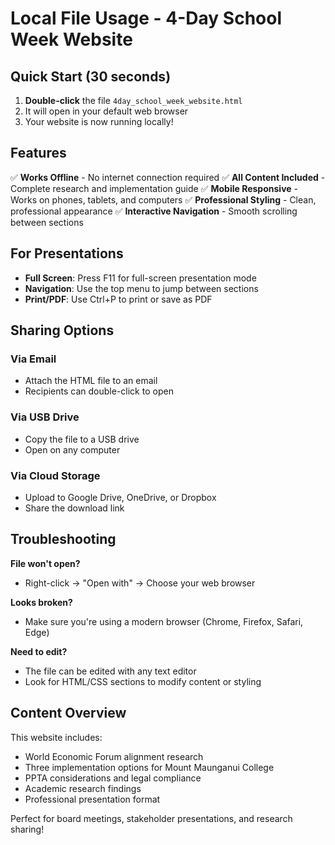 # Local File Usage - 4-Day School Week Website

## Quick Start (30 seconds)

1. **Double-click** the file `4day_school_week_website.html`
2. It will open in your default web browser
3. Your website is now running locally!

## Features

✅ **Works Offline** - No internet connection required
✅ **All Content Included** - Complete research and implementation guide
✅ **Mobile Responsive** - Works on phones, tablets, and computers
✅ **Professional Styling** - Clean, professional appearance
✅ **Interactive Navigation** - Smooth scrolling between sections

## For Presentations

- **Full Screen**: Press F11 for full-screen presentation mode
- **Navigation**: Use the top menu to jump between sections
- **Print/PDF**: Use Ctrl+P to print or save as PDF

## Sharing Options

### Via Email
- Attach the HTML file to an email
- Recipients can double-click to open

### Via USB Drive
- Copy the file to a USB drive
- Open on any computer

### Via Cloud Storage
- Upload to Google Drive, OneDrive, or Dropbox
- Share the download link

## Troubleshooting

**File won't open?**
- Right-click → "Open with" → Choose your web browser

**Looks broken?**
- Make sure you're using a modern browser (Chrome, Firefox, Safari, Edge)

**Need to edit?**
- The file can be edited with any text editor
- Look for HTML/CSS sections to modify content or styling

## Content Overview

This website includes:
- World Economic Forum alignment research
- Three implementation options for Mount Maunganui College
- PPTA considerations and legal compliance
- Academic research findings
- Professional presentation format

Perfect for board meetings, stakeholder presentations, and research sharing!

